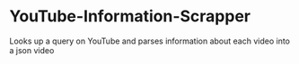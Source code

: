 # YouTube-Information-Scrapper
Looks up a query on YouTube and parses information about each video into a json video
